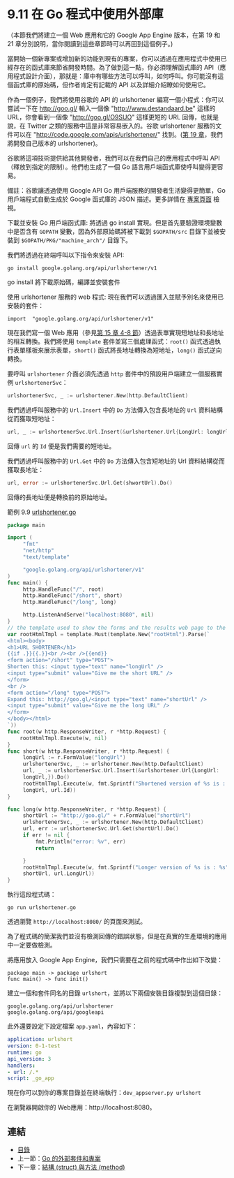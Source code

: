 # 9.11 在 Go 程式中使用外部庫

（本節我們將建立一個 Web 應用和它的 Google App Engine 版本，在第 19 和 21 章分別說明，當你閱讀到這些章節時可以再回到這個例子。)

當開始一個新專案或增加新的功能到現有的專案，你可以透過在應用程式中使用已經存在的函式庫來節省開發時間。為了做到這一點，你必須理解函式庫的 API（應用程式設計介面），那就是：庫中有哪些方法可以呼叫，如何呼叫。你可能沒有這個函式庫的原始碼，但作者肯定有記載的 API 以及詳細介紹瞭如何使用它。

作為一個例子，我們將使用谷歌的 API 的 urlshortener 編寫一個小程式：你可以嘗試一下在 http://goo.gl/ 輸入一個像 "http://www.destandaard.be" 這樣的 URL，你會看到一個像 "http://goo.gl/O9SUO" 這樣更短的 URL 回傳，也就是說，在 Twitter 之類的服務中這是非常容易嵌入的。谷歌 urlshortener 服務的文件可以在 "http://code.google.com/apis/urlshortener/" 找到。([第 19 章](19.0.md)，我們將開發自己版本的 urlshortener)。

谷歌將這項技術提供給其他開發者，我們可以在我們自己的應用程式中呼叫  API （釋放到指定的限制）。他們也生成了一個 Go 語言用戶端函式庫使呼叫變得更容易。

備註：谷歌讓透過使用 Google API Go 用戶端服務的開發者生活變得更簡單，Go 用戶端程式自動生成於 Google 函式庫的 JSON 描述。更多詳情在 [專案頁面](http://code.google.com/p/google-api-go-client/) 檢視。

下載並安裝 Go 用戶端函式庫:
將透過 go install 實現。但是首先要驗證環境變數中是否含有 `GOPATH` 變數，因為外部原始碼將被下載到 `$GOPATH/src` 目錄下並被安裝到 `$GOPATH/PKG/"machine_arch"/` 目錄下。

我們將透過在終端呼叫以下指令來安裝 API:

	go install google.golang.org/api/urlshortener/v1

go install 將下載原始碼，編譯並安裝套件

使用 urlshortener 服務的 web 程式:
現在我們可以透過匯入並賦予別名來使用已安裝的套件：

	import  "google.golang.org/api/urlshortener/v1"

現在我們寫一個 Web 應用（參見[第 15 章 4-8 節](15.4.md)）透過表單實現短地址和長地址的相互轉換。我們將使用 `template` 套件並寫三個處理函式：`root()` 函式透過執行表單樣板來展示表單，`short()` 函式將長地址轉換為短地址，`long()` 函式逆向轉換。

要呼叫 `urlshortener` 介面必須先透過 `http` 套件中的預設用戶端建立一個服務實例 `urlshortenerSvc`：  
```go
urlshortenerSvc, _ := urlshortener.New(http.DefaultClient)
```

我們透過呼叫服務中的 `Url.Insert` 中的 `Do` 方法傳入包含長地址的 `Url` 資料結構從而獲取短地址：

```go
url, _ := urlshortenerSvc.Url.Insert(&urlshortener.Url{LongUrl: longUrl}).Do()
```

回傳 `url` 的 `Id` 便是我們需要的短地址。

我們透過呼叫服務中的 `Url.Get` 中的 `Do` 方法傳入包含短地址的 Url 資料結構從而獲取長地址：

```go
url, error := urlshortenerSvc.Url.Get(shwortUrl).Do()
```

回傳的長地址便是轉換前的原始地址。

範例 9.9	[urlshortener.go](examples/chapter_9/use_urlshortener.go)

```go
package main

import (
	 "fmt"
	 "net/http"
	 "text/template"

	 "google.golang.org/api/urlshortener/v1"
)
func main() {
	 http.HandleFunc("/", root)
	 http.HandleFunc("/short", short)
	 http.HandleFunc("/long", long)

	 http.ListenAndServe("localhost:8080", nil)
}
// the template used to show the forms and the results web page to the user
var rootHtmlTmpl = template.Must(template.New("rootHtml").Parse(`
<html><body>
<h1>URL SHORTENER</h1>
{{if .}}{{.}}<br /><br />{{end}}
<form action="/short" type="POST">
Shorten this: <input type="text" name="longUrl" />
<input type="submit" value="Give me the short URL" />
</form>
<br />
<form action="/long" type="POST">
Expand this: http://goo.gl/<input type="text" name="shortUrl" />
<input type="submit" value="Give me the long URL" />
</form>
</body></html>
`))
func root(w http.ResponseWriter, r *http.Request) {
	rootHtmlTmpl.Execute(w, nil)
}
func short(w http.ResponseWriter, r *http.Request) {
	 longUrl := r.FormValue("longUrl")
	 urlshortenerSvc, _ := urlshortener.New(http.DefaultClient)
	 url, _ := urlshortenerSvc.Url.Insert(&urlshortener.Url{LongUrl:
	 longUrl,}).Do()
	 rootHtmlTmpl.Execute(w, fmt.Sprintf("Shortened version of %s is : %s",
	 longUrl, url.Id))
}

func long(w http.ResponseWriter, r *http.Request) {
	 shortUrl := "http://goo.gl/" + r.FormValue("shortUrl")
	 urlshortenerSvc, _ := urlshortener.New(http.DefaultClient)
	 url, err := urlshortenerSvc.Url.Get(shortUrl).Do()
	 if err != nil {
		 fmt.Println("error: %v", err)
		 return

	 }
	 rootHtmlTmpl.Execute(w, fmt.Sprintf("Longer version of %s is : %s",
	 shortUrl, url.LongUrl))
}
```

執行這段程式碼：

	go run urlshortener.go

透過瀏覽 `http://localhost:8080/` 的頁面來測試。

為了程式碼的簡潔我們並沒有檢測回傳的錯誤狀態，但是在真實的生產環境的應用中一定要做檢測。

將應用放入 Google App Engine，我們只需要在之前的程式碼中作出如下改變：

	package main -> package urlshort
	func main() -> func init()

建立一個和套件同名的目錄 `urlshort`，並將以下兩個安裝目錄複製到這個目錄：

	google.golang.org/api/urlshortener
	google.golang.org/api/googleapi

此外還要設定下設定檔案 `app.yaml`，內容如下：

```yaml
application: urlshort
version: 0-1-test
runtime: go
api_version: 3
handlers:
- url: /.*
script: _go_app
```

現在你可以到你的專案目錄並在終端執行：`dev_appserver.py urlshort`

在瀏覽器開啟你的 Web應用：http://localhost:8080。

## 連結

- [目錄](directory.md)
- 上一節：[Go 的外部套件和專案](09.10.md)
- 下一章：[結構 (struct) 與方法 (method)](10.0.md)

